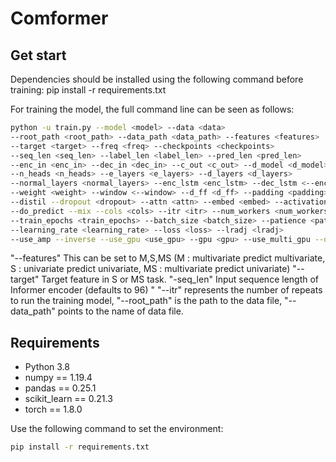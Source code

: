 # Comformer


## Get start
Dependencies should be installed using the following command before training:
pip install -r requirements.txt


For training the model,  the full command line can be seen as follows:

```bash
python -u train.py --model <model> --data <data>
--root_path <root_path> --data_path <data_path> --features <features>
--target <target> --freq <freq> --checkpoints <checkpoints>
--seq_len <seq_len> --label_len <label_len> --pred_len <pred_len>
--enc_in <enc_in> --dec_in <dec_in> --c_out <c_out> --d_model <d_model>
--n_heads <n_heads> --e_layers <e_layers> --d_layers <d_layers>
--normal_layers <normal_layers> --enc_lstm <enc_lstm> --dec_lstm <--enc_lstm> 
--weight <weight> --window <--window> --d_ff <d_ff> --padding <padding>
--distil --dropout <dropout> --attn <attn> --embed <embed> --activation <activation>
--do_predict --mix --cols <cols> --itr <itr> --num_workers <num_workers> 
--train_epochs <train_epochs> --batch_size <batch_size> --patience <patience> --des <des>
--learning_rate <learning_rate> --loss <loss> --lradj <lradj>
--use_amp --inverse --use_gpu <use_gpu> --gpu <gpu> --use_multi_gpu --devices <devices>
```
"--features" This can be set to M,S,MS (M : multivariate predict multivariate, S : univariate predict univariate, MS : multivariate predict univariate)
"--target" Target feature in S or MS task.
"-seq_len" Input sequence length of Informer encoder (defaults to 96)
"
"--itr" represents the number of repeats to run the training model, 
"--root_path" is the path to the data file, 
"--data_path" points to the name of data file. 

## Requirements

* Python 3.8
* numpy == 1.19.4
* pandas == 0.25.1
* scikit_learn == 0.21.3
* torch == 1.8.0

Use the following command to set the environment:
```bash
pip install -r requirements.txt
```

##